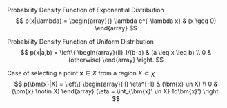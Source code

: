 Probability Density Function of Exponential Distribution  
$$
p(x|\lambda) = 
  \begin{array}{}
    \lambda e^{-\lambda x} & (x \geq 0)
  \end{array} 
$$

Probability Density Function of Uniform Distribution  
$$
p(x|a,b) = \left\{
\begin{array}{ll}
1/(b-a) & (a \leq x \leq b) \\
0 & (otherwise)
\end{array}
\right.
$$

Case of selecting a point $\bm{x} \in X$ from a region $X \subset \chi$  
$$
p(\bm{x}|X) = \left\{
\begin{array}{ll}
\eta^{-1} & (\bm{x} \in X) \\
0 & (\bm{x} \notin X)
\end{array} (\eta = \int_{\bm{x}' \in X} 1d\bm{x}')
\right.
$$
